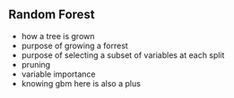 
## Random Forest

- how a tree is grown
- purpose of growing a forrest
- purpose of selecting a subset of variables at each split
- pruning
- variable importance
- knowing gbm here is also a plus